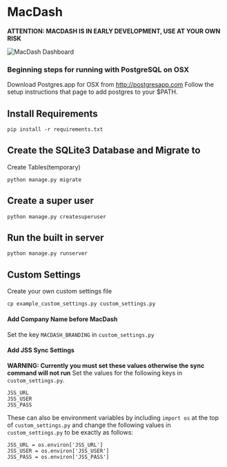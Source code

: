 # MacDash

**ATTENTION: MACDASH IS IN EARLY DEVELOPMENT, USE AT YOUR OWN RISK**

![MacDash Dashboard](https://github.com/cshepp1211/MacDash/blob/master/Screenshots/MacDash_Dashboard.jpg)

### Beginning steps for running with PostgreSQL on OSX
Download Postgres.app for OSX from http://postgresapp.com
Follow the setup instructions that page to add postgres to your $PATH.

## Install Requirements
```
pip install -r requirements.txt
```

## Create the SQLite3 Database and Migrate to 
Create Tables(temporary)
```
python manage.py migrate
```

## Create a super user
```
python manage.py createsuperuser
```

## Run the built in server
```
python manage.py runserver
```

## Custom Settings
Create your own custom settings file
```
cp example_custom_settings.py custom_settings.py
```

#### Add Company Name before MacDash
Set the key `MACDASH_BRANDING` in `custom_settings.py`

#### Add JSS Sync Settings
**WARNING: Currently you must set these values otherwise the sync command will not run**
Set the values for the following keys in `custom_settings.py`.
```
JSS_URL
JSS_USER
JSS_PASS
```
These can also be environment variables by including `import os` at the top of `custom_settings.py` and change the following values in `custom_settings.py` to be exactly as follows:
```
JSS_URL = os.environ['JSS_URL']
JSS_USER = os.environ['JSS_USER']
JSS_PASS = os.environ['JSS_PASS']
